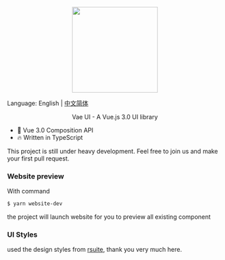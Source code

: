 <p align="center">
  <img width="200px" src="https://i.loli.net/2020/11/12/v2rnIaSzwUkuN5y.png">
</p>

Language: English |  [中文简体](https://github.com/xieyezi/vae-ui/blob/main/README-zh.md)

<p align="center">Vae UI - A Vue.js 3.0 UI library</p>

* 💪 Vue 3.0 Composition API
* 🔥 Written in TypeScript

This project is still under heavy development. Feel free to join us and make your first pull request.


### Website preview
With command
```bash
$ yarn website-dev
```
the project will launch website for you to preview all existing component


### UI Styles

used the design styles from [rsuite](https://rsuitejs.com/design/default/#artboard1), thank you very much here.